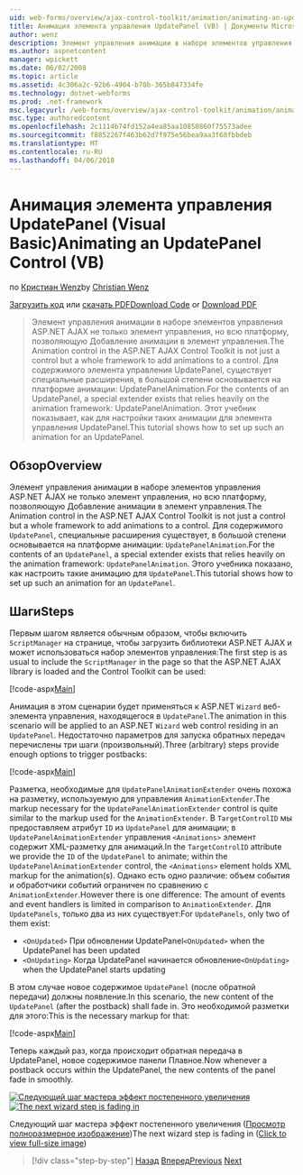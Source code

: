 ```yaml
---
uid: web-forms/overview/ajax-control-toolkit/animation/animating-an-updatepanel-control-vb
title: Анимация элемента управления UpdatePanel (VB) | Документы Microsoft
author: wenz
description: Элемент управления анимации в наборе элементов управления ASP.NET AJAX не только элемент управления, но всю платформу, позволяющую Добавление анимации в элемент управления. Для содержимого...
ms.author: aspnetcontent
manager: wpickett
ms.date: 06/02/2008
ms.topic: article
ms.assetid: 4c306a2c-92b6-4904-b70b-365b847334fe
ms.technology: dotnet-webforms
ms.prod: .net-framework
msc.legacyurl: /web-forms/overview/ajax-control-toolkit/animation/animating-an-updatepanel-control-vb
msc.type: authoredcontent
ms.openlocfilehash: 2c1114b74fd152a4ea85aa10850860f75573adee
ms.sourcegitcommit: f8852267f463b62d7f975e56bea9aa3f68fbbdeb
ms.translationtype: MT
ms.contentlocale: ru-RU
ms.lasthandoff: 04/06/2018
---
```

<a name="animating-an-updatepanel-control-vb"></a><span data-ttu-id="eb431-104">Анимация элемента управления UpdatePanel (Visual Basic)</span><span class="sxs-lookup"><span data-stu-id="eb431-104">Animating an UpdatePanel Control (VB)</span></span>
====================
<span data-ttu-id="eb431-105">по [Кристиан Wenz](https://github.com/wenz)</span><span class="sxs-lookup"><span data-stu-id="eb431-105">by [Christian Wenz](https://github.com/wenz)</span></span>

<span data-ttu-id="eb431-106">[Загрузить код](http://download.microsoft.com/download/9/3/f/93f8daea-bebd-4821-833b-95205389c7d0/UpdatePanelAnimation1.vb.zip) или [скачать PDF](http://download.microsoft.com/download/b/6/a/b6ae89ee-df69-4c87-9bfb-ad1eb2b23373/updatepanelanimation1VB.pdf)</span><span class="sxs-lookup"><span data-stu-id="eb431-106">[Download Code](http://download.microsoft.com/download/9/3/f/93f8daea-bebd-4821-833b-95205389c7d0/UpdatePanelAnimation1.vb.zip) or [Download PDF](http://download.microsoft.com/download/b/6/a/b6ae89ee-df69-4c87-9bfb-ad1eb2b23373/updatepanelanimation1VB.pdf)</span></span>

> <span data-ttu-id="eb431-107">Элемент управления анимации в наборе элементов управления ASP.NET AJAX не только элемент управления, но всю платформу, позволяющую Добавление анимации в элемент управления.</span><span class="sxs-lookup"><span data-stu-id="eb431-107">The Animation control in the ASP.NET AJAX Control Toolkit is not just a control but a whole framework to add animations to a control.</span></span> <span data-ttu-id="eb431-108">Для содержимого элемента управления UpdatePanel, существует специальные расширения, в большой степени основывается на платформе анимации: UpdatePanelAnimation.</span><span class="sxs-lookup"><span data-stu-id="eb431-108">For the contents of an UpdatePanel, a special extender exists that relies heavily on the animation framework: UpdatePanelAnimation.</span></span> <span data-ttu-id="eb431-109">Этот учебник показывает, как для настройки таких анимации для элемента управления UpdatePanel.</span><span class="sxs-lookup"><span data-stu-id="eb431-109">This tutorial shows how to set up such an animation for an UpdatePanel.</span></span>


## <a name="overview"></a><span data-ttu-id="eb431-110">Обзор</span><span class="sxs-lookup"><span data-stu-id="eb431-110">Overview</span></span>

<span data-ttu-id="eb431-111">Элемент управления анимации в наборе элементов управления ASP.NET AJAX не только элемент управления, но всю платформу, позволяющую Добавление анимации в элемент управления.</span><span class="sxs-lookup"><span data-stu-id="eb431-111">The Animation control in the ASP.NET AJAX Control Toolkit is not just a control but a whole framework to add animations to a control.</span></span> <span data-ttu-id="eb431-112">Для содержимого `UpdatePanel`, специальные расширения существует, в большой степени основывается на платформе анимации: `UpdatePanelAnimation`.</span><span class="sxs-lookup"><span data-stu-id="eb431-112">For the contents of an `UpdatePanel`, a special extender exists that relies heavily on the animation framework: `UpdatePanelAnimation`.</span></span> <span data-ttu-id="eb431-113">Этого учебника показано, как настроить такие анимацию для `UpdatePanel`.</span><span class="sxs-lookup"><span data-stu-id="eb431-113">This tutorial shows how to set up such an animation for an `UpdatePanel`.</span></span>

## <a name="steps"></a><span data-ttu-id="eb431-114">Шаги</span><span class="sxs-lookup"><span data-stu-id="eb431-114">Steps</span></span>

<span data-ttu-id="eb431-115">Первым шагом является обычным образом, чтобы включить `ScriptManager` на странице, чтобы загрузить библиотеки ASP.NET AJAX и может использоваться набор элементов управления:</span><span class="sxs-lookup"><span data-stu-id="eb431-115">The first step is as usual to include the `ScriptManager` in the page so that the ASP.NET AJAX library is loaded and the Control Toolkit can be used:</span></span>

[!code-aspx[Main](animating-an-updatepanel-control-vb/samples/sample1.aspx)]

<span data-ttu-id="eb431-116">Анимация в этом сценарии будет применяться к ASP.NET `Wizard` веб-элемента управления, находящегося в `UpdatePanel`.</span><span class="sxs-lookup"><span data-stu-id="eb431-116">The animation in this scenario will be applied to an ASP.NET `Wizard` web control residing in an `UpdatePanel`.</span></span> <span data-ttu-id="eb431-117">Недостаточно параметров для запуска обратных передач перечислены три шаги (произвольный).</span><span class="sxs-lookup"><span data-stu-id="eb431-117">Three (arbitrary) steps provide enough options to trigger postbacks:</span></span>

[!code-aspx[Main](animating-an-updatepanel-control-vb/samples/sample2.aspx)]

<span data-ttu-id="eb431-118">Разметка, необходимые для `UpdatePanelAnimationExtender` очень похожа на разметку, используемую для управления `AnimationExtender`.</span><span class="sxs-lookup"><span data-stu-id="eb431-118">The markup necessary for the `UpdatePanelAnimationExtender` control is quite similar to the markup used for the `AnimationExtender`.</span></span> <span data-ttu-id="eb431-119">В `TargetControlID` мы предоставляем атрибут `ID` из `UpdatePanel` для анимации; в `UpdatePanelAnimationExtender` управления `<Animations>` элемент содержит XML-разметку для анимаций.</span><span class="sxs-lookup"><span data-stu-id="eb431-119">In the `TargetControlID` attribute we provide the `ID` of the `UpdatePanel` to animate; within the `UpdatePanelAnimationExtender` control, the `<Animations>` element holds XML markup for the animation(s).</span></span> <span data-ttu-id="eb431-120">Однако есть одно различие: объем события и обработчики событий ограничен по сравнению с `AnimationExtender`.</span><span class="sxs-lookup"><span data-stu-id="eb431-120">However there is one difference: The amount of events and event handlers is limited in comparison to `AnimationExtender`.</span></span> <span data-ttu-id="eb431-121">Для `UpdatePanels`, только два из них существует:</span><span class="sxs-lookup"><span data-stu-id="eb431-121">For `UpdatePanels`, only two of them exist:</span></span>

- <span data-ttu-id="eb431-122">`<OnUpdated>` При обновлении UpdatePanel</span><span class="sxs-lookup"><span data-stu-id="eb431-122">`<OnUpdated>` when the UpdatePanel has been updated</span></span>
- <span data-ttu-id="eb431-123">`<OnUpdating>` Когда UpdatePanel начинается обновление</span><span class="sxs-lookup"><span data-stu-id="eb431-123">`<OnUpdating>` when the UpdatePanel starts updating</span></span>

<span data-ttu-id="eb431-124">В этом случае новое содержимое `UpdatePanel` (после обратной передачи) должны появление.</span><span class="sxs-lookup"><span data-stu-id="eb431-124">In this scenario, the new content of the `UpdatePanel` (after the postback) shall fade in.</span></span> <span data-ttu-id="eb431-125">Это необходимой разметки для этого:</span><span class="sxs-lookup"><span data-stu-id="eb431-125">This is the necessary markup for that:</span></span>

[!code-aspx[Main](animating-an-updatepanel-control-vb/samples/sample3.aspx)]

<span data-ttu-id="eb431-126">Теперь каждый раз, когда происходит обратная передача в UpdatePanel, новое содержимое панели Плавное.</span><span class="sxs-lookup"><span data-stu-id="eb431-126">Now whenever a postback occurs within the UpdatePanel, the new contents of the panel fade in smoothly.</span></span>


<span data-ttu-id="eb431-127">[![Следующий шаг мастера эффект постепенного увеличения](animating-an-updatepanel-control-vb/_static/image2.png)](animating-an-updatepanel-control-vb/_static/image1.png)</span><span class="sxs-lookup"><span data-stu-id="eb431-127">[![The next wizard step is fading in](animating-an-updatepanel-control-vb/_static/image2.png)](animating-an-updatepanel-control-vb/_static/image1.png)</span></span>

<span data-ttu-id="eb431-128">Следующий шаг мастера эффект постепенного увеличения ([Просмотр полноразмерное изображение](animating-an-updatepanel-control-vb/_static/image3.png))</span><span class="sxs-lookup"><span data-stu-id="eb431-128">The next wizard step is fading in ([Click to view full-size image](animating-an-updatepanel-control-vb/_static/image3.png))</span></span>

> [!div class="step-by-step"]
> <span data-ttu-id="eb431-129">[Назад](changing-an-animation-using-client-side-code-vb.md)
> [Вперед](dynamically-controlling-updatepanel-animations-vb.md)</span><span class="sxs-lookup"><span data-stu-id="eb431-129">[Previous](changing-an-animation-using-client-side-code-vb.md)
[Next](dynamically-controlling-updatepanel-animations-vb.md)</span></span>
